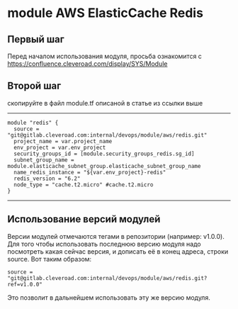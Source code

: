 # module AWS ElasticCache Redis

## Первый шаг 
Перед началом использования модуля, просьба ознакомится с 
https://confluence.cleveroad.com/display/SYS/Module

## Второй шаг 
скопируйте в файл module.tf описаной в статье из ссылки выше

---

``` 
module "redis" {
  source = "git@gitlab.cleveroad.com:internal/devops/module/aws/redis.git"
  project_name = var.project_name
  env_project = var.env_project
  security_groups_id = [module.security_groups_redis.sg_id]
  subnet_group_name = module.elasticache_subnet_group.elasticache_subnet_group_name
  name_redis_instance = "${var.env_project}-redis"
  redis_version = "6.2"
  node_type = "cache.t2.micro" #cache.t2.micro
}
```

---

## Использование версий модулей
Версии модулей отмечаются тегами в репозитории (например: v1.0.0).
Для того чтобы использовать последнюю версию модуля надо посмотреть какая сейчас версия, и дописать её в конец адреса, строки source. Вот таким образом:
```
source = "git@gitlab.cleveroad.com:internal/devops/module/aws/redis.git?ref=v1.0.0"
```
Это позволит в дальнейшем использовать эту же версию модуля. 
